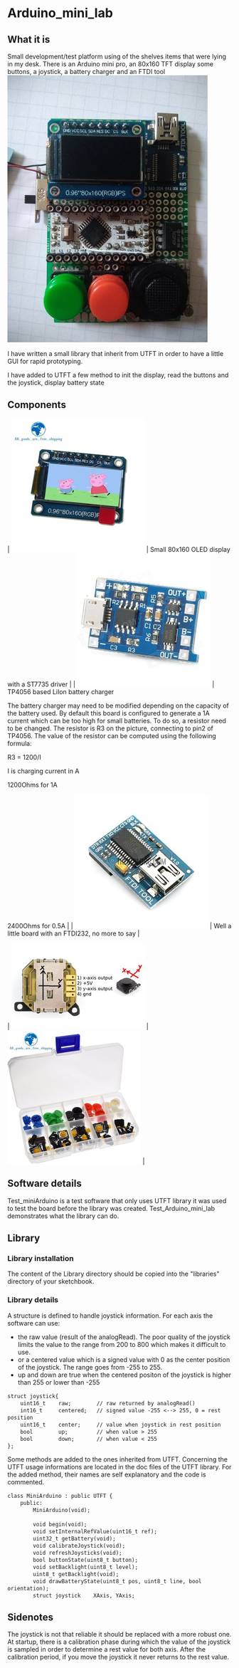 # Arduino_mini_lab

## What it is
Small development/test platform using of the shelves items that were lying in my desk.
There is an Arduino mini pro, an 80x160 TFT display some buttons, a joystick, a battery charger and an FTDI tool
![TFT display](Doc/IMG_20190503_123659_small.jpg)

I have written a small library that inherit from UTFT in order to have a little GUI for rapid prototyping.

I have added to UTFT a few method to init the display, read the buttons and the joystick, display battery state

## Components

| ![TFT display](Doc/Components/small/IPS-0-96-pouce-7-p-SPI-HD-65-k-Couleur-1.jpg) | 
Small 80x160 OLED display with a ST7735 driver |
| ![Battery charger](Doc/Components/small/sku_219454_1.jpg) | 
TP4056 based LiIon battery charger

The battery charger may need to be modified depending on the capacity of the battery used.
By default this board is configured to generate a 1A current which can be too high for small batteries.
To do so, a resistor need to be changed. The resistor is R3 on the picture, connecting to pin2 of TP4056. The value of the resistor can be computed using the following formula:

R3 = 1200/I

I is charging current in A

1200Ohms for 1A

2400Ohms for 0.5A |
| ![FTDI tool](Doc/Components/small/criusFTDI1.jpg) | 
Well a little board with an FTDI232, no more to say |

| ![Joystick](Doc/Components/small/mini-joystick-slide-analogiqueXY.jpg) | 
![Tactile switch](Doc/Components/small/tactileSwitches.jpg) |

## Software details
Test_miniArduino is a test software that only uses UTFT library it was used to test the board before the library was created.
Test_Arduino_mini_lab demonstrates what the library can do.

## Library
### Library installation
The content of the Library directory should be copied into the "libraries" directory of your sketchbook.

### Library details
A structure is defined to handle joystick information.
For each axis the software can use:
* the raw value (result of the analogRead). The poor quality of the joystick limits the value to the range from 200 to 800 which makes it difficult to use.
* or a centered value which is a signed value with 0 as the center position of the joystick. The range goes from -255 to 255.
* up and down are true when the centered positon of the joystick is higher than 255 or lower than -255

```
struct joystick{
    uint16_t    raw;        // raw returned by analogRead()
    int16_t     centered;   // signed value -255 <--> 255, 0 = rest position
    uint16_t    center;     // value when joystick in rest position
    bool        up;         // when value > 255
    bool        down;       // when value < 255
};
```

Some methods are added to the ones inherited from UTFT. Concerning the UTFT usage informations are located in the doc files of the UTFT library. For the added method, their names are self explanatory and the code is commented.

```
class MiniArduino : public UTFT {
    public:
        MiniArduino(void);
        
        void begin(void);
        void setInternalRefValue(uint16_t ref);
        uint32_t getBattery(void);
        void calibrateJoystick(void);
        void refreshJoysticks(void);
        bool buttonState(uint8_t button);
        void setBacklight(uint8_t level);
        uint8_t getBacklight(void);
        void drawBatteryState(uint8_t pos, uint8_t line, bool orientation);
        struct joystick    XAxis, YAxis;
```

## Sidenotes
The joystick is not that reliable it should be replaced with a more robust one.
At startup, there is a calibration phase during which the value of the joystick is sampled in order to determine a rest value for both axis. After the calibration period, if you move the joystick it never returns to the rest value.

